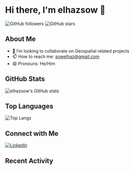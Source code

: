 # Hi there, I'm elhazsow 👋

![GitHub followers](https://img.shields.io/github/followers/elhazsow?label=Follow&style=social)
![GitHub stars](https://img.shields.io/github/stars/elhazsow?style=social)

## About Me

- 👯 I’m looking to collaborate on Geospatial related projects
- 📫 How to reach me: sowelhaz@gmail.com
- 😄 Pronouns: He/Him

## GitHub Stats

![elhazsow's GitHub stats](https://github-readme-stats.vercel.app/api?username=elhazsow&show_icons=true&theme=tokyonight)

## Top Languages

![Top Langs](https://github-readme-stats.vercel.app/api/top-langs/?username=elhazsow&layout=compact&theme=tokyonight)

## Connect with Me

[![LinkedIn](https://img.shields.io/badge/LinkedIn-Connect-blue)](https://www.linkedin.com/in/elhazsow/)


## Recent Activity

<!--START_SECTION:activity-->
<!--END_SECTION:activity-->
